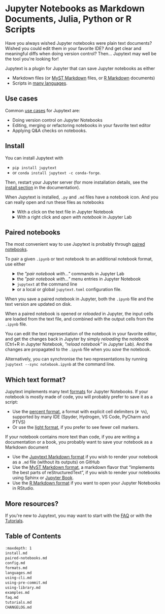 # Jupyter Notebooks as Markdown Documents, Julia, Python or R Scripts

Have you always wished Jupyter notebooks were plain text documents? Wished you could edit them in your favorite IDE? And get clear and meaningful diffs when doing version control? Then... Jupytext may well be the tool you're looking for!

Jupytext is a plugin for Jupyter that can save Jupyter notebooks as either
- Markdown files (or [MyST Markdown](formats.md#myst-markdown) files, or [R Markdown](formats.md#r-markdown) documents)
- Scripts in [many languages](languages.md).

## Use cases

Common [use cases](examples.md) for Jupytext are:
- Doing version control on Jupyter Notebooks
- Editing, merging or refactoring notebooks in your favorite text editor
- Applying Q&A checks on notebooks.

## Install

You can install Jupytext with
- `pip install jupytext`
- or `conda install jupytext -c conda-forge`.

Then, restart your Jupyter server (for more installation details, see the [install section](install.md) in the documentation).

When Jupytext is installed, `.py` and `.md` files have a notebook icon. And you can really open and run these files as notebooks
<ul>
<details>
  <summary>With a click on the text file in Jupyter Notebook</summary>

[![](https://raw.githubusercontent.com/mwouts/jupytext-screenshots/master/JupytextDocumentation/TextNotebooks.png)](https://mybinder.org/v2/gh/mwouts/jupytext/master?filepath=demo)
(click on the image above to try this on [![Binder](https://mybinder.org/badge_logo.svg)](https://mybinder.org/v2/gh/mwouts/jupytext/master?filepath=demo))
</details>
<details>
  <summary>With a right click and <i>open with notebook</i> in Jupyter Lab</summary>

[![](https://raw.githubusercontent.com/mwouts/jupytext-screenshots/master/JupytextDocumentation/ContextMenuLab.png)](https://mybinder.org/v2/gh/mwouts/jupytext/master?urlpath=lab/tree/demo/get_started.ipynb)
(click on the image above to try this on [![Binder](https://mybinder.org/badge_logo.svg)](https://mybinder.org/v2/gh/mwouts/jupytext/master?urlpath=lab/tree/demo/get_started.ipynb))
</details>
</ul>

## Paired notebooks

The most convenient way to use Jupytext is probably through [paired notebooks](paired-notebooks.md).

To pair a given `.ipynb` or text notebook to an additional notebook format, use either
<ul>
<details>
  <summary>the <i>"pair notebook with..."</i> commands in Jupyter Lab</summary>

[![](https://raw.githubusercontent.com/mwouts/jupytext/master/packages/labextension/jupytext_commands.png)](install.md#jupytext-commands-in-jupyterlab)
</details>

<details>
  <summary>the <i>"pair notebook with..."</i> menu entries in Jupyter Notebook</summary>

[![](https://raw.githubusercontent.com/mwouts/jupytext/master/jupytext/nbextension/jupytext_menu.png)](install.md#jupytext-menu-in-jupyter-notebook)
</details>

<details>
  <summary><code>jupytext</code> at the command line</summary>

with e.g.
```
jupytext --set-formats ipynb,py:percent notebook.ipynb
```
see the [documentation](config.md#per-notebook-configuration).
</details>

<details>
  <summary>or a local or global <code>jupytext.toml</code> configuration file.</summary>

with e.g. the following content:
```
formats = "ipynb,py:percent"
```
see the [documentation](config.md#configuring-paired-notebooks-globally).
</details>
</ul>

When you save a paired notebook in Jupyter, both the `.ipynb` file and the text version are updated on disk.

When a paired notebook is opened or _reloaded_ in Jupyter, the input cells are loaded from the text file, and combined with the output cells from the `.ipynb` file.

You can edit the text representation of the notebook in your favorite editor, and get the changes back in Jupyter by simply _reloading_ the notebook (Ctrl+R in Jupyter Notebook, <i>"reload notebook"</i> in Jupyter Lab). And the changes are propagated to the `.ipynb` file when you _save_ the notebook.

Alternatively, you can synchronise the two representations by running `jupytext --sync notebook.ipynb` at the command line.

## Which text format?

Jupytext implements many text [formats](formats.md) for Jupyter Notebooks. If your notebook is mostly made of code, you will probably prefer to save it as a script:
-  Use the [percent format](formats.md#the-percent-format), a format with explicit cell delimiters (`# %%`), supported by many IDE (Spyder, Hydrogen, VS Code, PyCharm and PTVS)
-  Or use the [light format](formats.md#the-light-format), if you prefer to see fewer cell markers.

If your notebook contains more text than code, if you are writing a documentation or a book, you probably want to save your notebook as a Markdown document
- Use the [Jupytext Markdown format](formats.md#jupytext-markdown) if you wish to render your notebook as a `.md` file (without its outputs) on GitHub
- Use the [MyST Markdown format](formats.md#myst-markdown), a markdown flavor that “implements the best parts of reStructuredText”, if you wish to render your notebooks using Sphinx or [Jupyter Book](https://jupyterbook.org).
- Use the [R Markdown format](formats.md#r-markdown) if you want to open your Jupyter Notebooks in RStudio.

## More resources?

If you're new to Jupytext, you may want to start with the [FAQ](faq.md) or with the [Tutorials](tutorials.md).

## Table of Contents

```{toctree}
:maxdepth: 1
install.md
paired-notebooks.md
config.md
formats.md
languages.md
using-cli.md
using-pre-commit.md
using-library.md
examples.md
faq.md
tutorials.md
CHANGELOG.md
```
